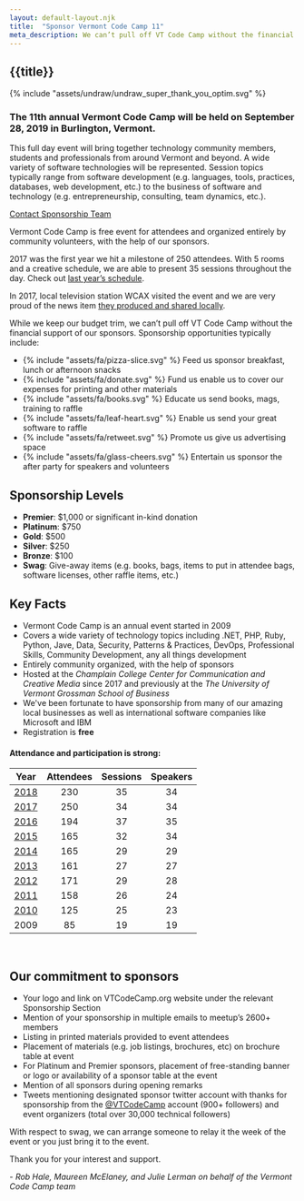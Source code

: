 ```yaml
---
layout: default-layout.njk
title:  "Sponsor Vermont Code Camp 11"
meta_description: We can’t pull off VT Code Camp without the financial support of our sponsors.
---
```


<section class="main" >
<div class="section-content">

# {{title}}

<div class="landing-image" aria-label="Woman expressing big thanks" >
    {% include "assets/undraw/undraw_super_thank_you_optim.svg" %}
</div>


### The 11th annual Vermont Code Camp will be held on <span class="no-wrap">September 28, 2019</span> in Burlington, Vermont.  

This full day event will bring together technology community members, students and professionals from around Vermont and beyond. A wide variety of software technologies will be represented. Session topics typically range from software development (e.g. languages, tools, practices, databases, web development, etc.) to the business of software and technology (e.g. entrepreneurship, consulting, team dynamics, etc.).

<a href="mailto:sponsor@vtcodecamp.org" class="code cta">
    Contact Sponsorship Team
</a>

Vermont Code Camp is free event for attendees and organized entirely by community volunteers, with the help of our sponsors. 

2017 was the first year we hit a milestone of 250 attendees. With 5 rooms and a creative schedule, we are able to present 35 sessions throughout the day. Check out [last year’s schedule](https://2018.vtcodecamp.org/schedule).

In 2017, local television station WCAX visited the event and we are very proud of the news item [they produced and shared locally](http://www.wcax.com/content/news/A-tech-lovers-paradise-445146003.html).

While we keep our budget trim, we can’t pull off VT Code Camp without the financial support of our sponsors. Sponsorship opportunities typically include:

<ul class="list-icons">
  <li>
    {% include "assets/fa/pizza-slice.svg" %}
    <span class="title">Feed us</span>
    <span class="description">sponsor breakfast, lunch or afternoon snacks</span>
  </li>
  <li>
    {% include "assets/fa/donate.svg" %}
    <span class="title">Fund us</span>
    <span class="description">enable us to cover our expenses for printing and other materials</span>
  </li>
  <li>
    {% include "assets/fa/books.svg" %}
    <span class="title">Educate us</span>
    <span class="description">send books, mags, training to raffle</span>
  </li>
  <li>
     {% include "assets/fa/leaf-heart.svg" %}
    <span class="title">Enable us</span>
    <span class="description">send your great software to raffle</span>
  </li>
  <li>
    {% include "assets/fa/retweet.svg" %}
    <span class="title">Promote us</span>
    <span class="description">give us advertising space</span>
  </li>
  <li>
    {% include "assets/fa/glass-cheers.svg" %}
    <span class="title">Entertain us</span>
    <span class="description">sponsor the after party for speakers and volunteers</span>
  </li>
</ul>

## Sponsorship Levels

* **Premier**: $1,000 or significant in-kind donation
* **Platinum**: $750
* **Gold**: $500
* **Silver**: $250
* **Bronze**: $100
* **Swag**: Give-away items (e.g. books, bags, items to put in attendee bags, software licenses, other raffle items, etc.)  


## Key Facts


* Vermont Code Camp is an annual event started in 2009
* Covers a wide variety of technology topics including .NET, PHP, Ruby, Python, Jave, Data, Security, Patterns & Practices, DevOps, Professional Skills, Community Development, any all things development
* Entirely community organized, with the help of sponsors
* Hosted at the *Champlain College Center for Communication and Creative Media* since 2017 and previously at the *The University of Vermont Grossman School of Business*
* We've been fortunate to have sponsorship from many of our amazing local businesses as well as international software companies like Microsoft and IBM
* Registration is **free**

####  Attendance and participation is strong:


| Year                                         | Attendees | Sessions | Speakers |
|----------------------------------------------|:---------:|:--------:|:--------:|
| [2018](https://2018.vtcodecamp.org)          | 230       | 35       | 34       |
| [2017](https://2017.vtcodecamp.org)          | 250       | 34       | 34       |
| [2016](https://2016.vtcodecamp.org)          | 194       | 37       | 35       |
| [2015](https://2015.vtcodecamp.org)          | 165       | 32       | 34       |
| [2014](https://2014.vtcodecamp.org)          | 165       | 29       | 29       |
| [2013](https://2013.vtcodecamp.org)          | 161       | 27       | 27       |
| [2012](https://2012.vtcodecamp.org)          | 171       | 29       | 28       |
| [2011](https://2011.vtcodecamp.org/schedule) | 158       | 26       | 24       |
| [2010](https://2010.vtcodecamp.org/schedule) | 125       | 25       | 23       |
| 2009                                         | 85        | 19       | 19       |


<br>

## Our commitment to sponsors

* Your logo and link on VTCodeCamp.org website under the relevant Sponsorship Section
* Mention of your sponsorship in multiple emails to meetup’s 2600+ members
* Listing in printed materials provided to event attendees
* Placement of materials (e.g. job listings, brochures, etc) on brochure table at event  
* For Platinum and Premier sponsors, placement of free-standing banner or logo or availability of a sponsor table at the event
* Mention of all sponsors during opening remarks
* Tweets mentioning designated sponsor twitter account with thanks for sponsorship from the [@VTCodeCamp](https://twitter.com/vtcodecamp) account (900+ followers) and event organizers (total over 30,000 technical followers)  

With respect to swag, we can arrange someone to relay it the week of the event or you just bring it to the event.

Thank you for your interest and support.

\- *Rob Hale, Maureen McElaney, and Julie Lerman on behalf of the Vermont Code Camp team*

</div>
</section>
